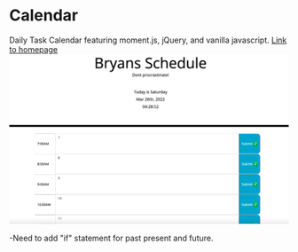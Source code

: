 # Calendar

Daily Task Calendar featuring moment.js, jQuery, and vanilla javascript.
[Link to homepage](https://btempini.github.io/Calendar/)
![Demo](./Screen%20Shot%202022-03-26%20at%204.31.38%20PM.png)

-Need to add "if" statement for past present and future.
